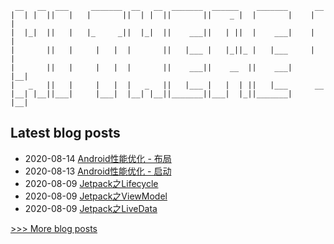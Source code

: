 

     __   __  ___     _______  __   __  _______  ______    _______      __  
    |  | |  ||   |   |       ||  | |  ||       ||    _ |  |       |    |  | 
    |  |_|  ||   |   |_     _||  |_|  ||    ___||   | ||  |    ___|    |  | 
    |       ||   |     |   |  |       ||   |___ |   |_||_ |   |___     |  | 
    |       ||   |     |   |  |       ||    ___||    __  ||    ___|    |__| 
    |   _   ||   |     |   |  |   _   ||   |___ |   |  | ||   |___      __  
    |__| |__||___|     |___|  |__| |__||_______||___|  |_||_______|    |__| 


## Latest blog posts
- 2020-08-14 [Android性能优化 - 布局](http://blog.xusheng.online/2020/08/14/Android%E6%80%A7%E8%83%BD%E4%BC%98%E5%8C%96-%E5%B8%83%E5%B1%80/)
- 2020-08-13 [Android性能优化 - 启动](http://blog.xusheng.online/2020/08/13/Android%E6%80%A7%E8%83%BD%E4%BC%98%E5%8C%96%20-%20%E5%90%AF%E5%8A%A8/)
- 2020-08-09 [Jetpack之Lifecycle](http://blog.xusheng.online/2020/08/09/Jetpack%E4%B9%8BLifecycle/)
- 2020-08-09 [Jetpack之ViewModel](http://blog.xusheng.online/2020/08/09/Jetpack%E4%B9%8BViewModel/)
- 2020-08-09 [Jetpack之LiveData](http://blog.xusheng.online/2020/08/09/Jetpack%E4%B9%8BLiveData/)

[>>> More blog posts](http://blog.xusheng.online/archives/)
